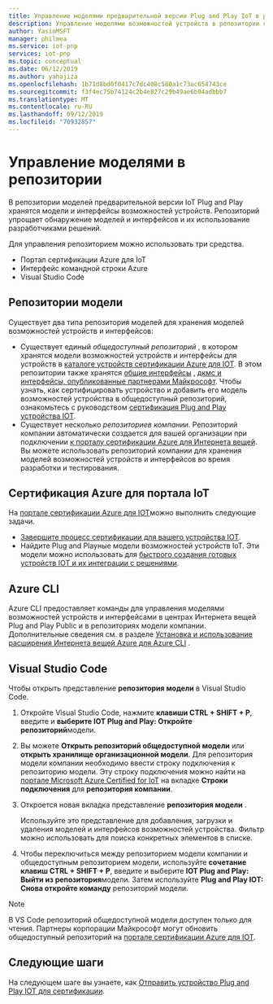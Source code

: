 ```yaml
---
title: Управление моделями предварительной версии Plug and Play IoT в репозитории | Документация Майкрософт "
description: Управление моделями возможностей устройств в репозитории с помощью портала Azure Certified для IoT, Azure CLI и Visual Studio Code.
author: YasinMSFT
manager: philmea
ms.service: iot-pnp
services: iot-pnp
ms.topic: conceptual
ms.date: 06/12/2019
ms.author: yahajiza
ms.openlocfilehash: 1b71d8bd0f0417c7dc408c580a1c73ac654743ce
ms.sourcegitcommit: f3f4ec75b74124c2b4e827c29b49ae6b94adbbb7
ms.translationtype: MT
ms.contentlocale: ru-RU
ms.lasthandoff: 09/12/2019
ms.locfileid: "70932857"
---
```

# <a name="manage-models-in-the-repository"></a>Управление моделями в репозитории

В репозитории моделей предварительной версии IoT Plug and Play хранятся модели и интерфейсы возможностей устройств. Репозиторий упрощает обнаружение моделей и интерфейсов и их использование разработчиками решений.

Для управления репозиторием можно использовать три средства.

- Портал сертификации Azure для IoT
- Интерфейс командной строки Azure
- Visual Studio Code

## <a name="model-repositories"></a>Репозитории модели

Существует два типа репозитория моделей для хранения моделей возможностей устройств и интерфейсов:

- Существует единый _общедоступный репозиторий_ , в котором хранятся модели возможностей устройств и интерфейсы для устройств в [каталоге устройств сертификации Azure для IOT](https://aka.ms/iotdevcat). В этом репозитории также хранятся [общие интерфейсы](./concepts-common-interfaces.md) , [дкмс и интерфейсы, опубликованные партнерами Майкрософт](./howto-onboard-portal.md). Чтобы узнать, как сертифицировать устройство и добавить его модель возможностей устройства в общедоступный репозиторий, ознакомьтесь с руководством [сертификация Plug and Play устройства IOT](./tutorial-certification-test.md).
- Существует несколько _репозиториев компании_. Репозиторий компании автоматически создается для вашей организации при подключении [к порталу сертификации Azure для Интернета вещей](./howto-onboard-portal.md). Вы можете использовать репозиторий компании для хранения моделей возможностей устройств и интерфейсов во время разработки и тестирования.

## <a name="azure-certified-for-iot-portal"></a>Сертификация Azure для портала IoT

На [портале сертификации Azure для IOT](https://preview.catalog.azureiotsolutions.com)можно выполнить следующие задачи.

- [Завершите процесс сертификации для вашего устройства IOT](./tutorial-certification-test.md).
- Найдите Plug and Playные модели возможностей устройств IoT. Эти модели можно использовать для [быстрого создания готовых устройств IOT и их интеграции с решениями](./quickstart-connect-pnp-device-solution.md).

## <a name="azure-cli"></a>Azure CLI

Azure CLI предоставляет команды для управления моделями возможностей устройств и интерфейсами в центрах Интернета вещей Plug and Play Public и в репозиториях модели компании. Дополнительные сведения см. в разделе [Установка и использование расширения Интернета вещей Azure для Azure CLI](./howto-install-pnp-cli.md) .

## <a name="visual-studio-code"></a>Visual Studio Code

Чтобы открыть представление **репозитория модели** в Visual Studio Code.

1. Откройте Visual Studio Code, нажмите **клавиши CTRL + SHIFT + P**, введите и **выберите IOT Plug and Play: Откройте репозиторий**модели.

1. Вы можете **Открыть репозиторий общедоступной модели** или **открыть хранилище организационной модели**. Для репозитория модели компании необходимо ввести строку подключения к репозиторию модели. Эту строку подключения можно найти на [портале Microsoft Azure Certified for IoT](https://preview.catalog.azureiotsolutions.com) на вкладке **Строки подключения** для **репозитория компании**.

1. Откроется новая вкладка представление **репозитория модели** .

    Используйте это представление для добавления, загрузки и удаления моделей и интерфейсов возможностей устройства. Фильтр можно использовать для поиска конкретных элементов в списке.

1. Чтобы переключиться между репозиторием модели компании и общедоступным репозиторием модели, используйте **сочетание клавиш CTRL + SHIFT + P**, введите и выберите **IOT Plug and Play: Выйти из репозитория**модели. Затем используйте **Plug and Play IOT: Снова откройте команду** репозиторий модели.

> [!NOTE]
> В VS Code репозиторий общедоступной модели доступен только для чтения. Партнеры корпорации Майкрософт могут обновить общедоступный репозиторий на [портале сертификации Azure для IOT](https://preview.catalog.azureiotsolutions.com).

## <a name="next-steps"></a>Следующие шаги

На следующем шаге вы узнаете, как [Отправить устройство Plug and Play IOT для сертификации](tutorial-certification-test.md).

